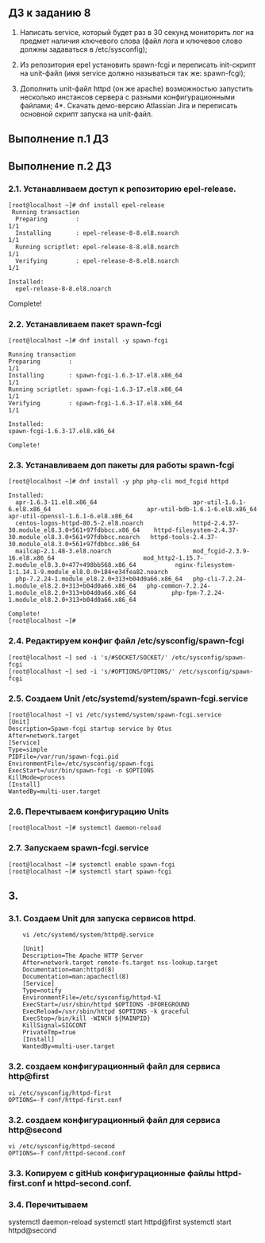 ## ДЗ к заданию 8

1. Написать service, который будет раз в 30 секунд мониторить лог на предмет наличия ключевого слова (файл лога и ключевое слово должны задаваться в /etc/sysconfig);

2. Из репозитория epel установить spawn-fcgi и переписать init-скрипт на unit-файл (имя service должно называться так же: spawn-fcgi);

3. Дополнить unit-файл httpd (он же apache) возможностью запустить несколько инстансов сервера с разными конфигурационными файлами; 4*. Скачать демо-версию Atlassian Jira и переписать основной скрипт запуска на unit-файл.


## Выполнение п.1 ДЗ






## Выполнение п.2 ДЗ

### 2.1. Устанавливаем доступ к репозиторию epel-release.

	[root@localhost ~]# dnf install epel-release
 	 Running transaction
	  Preparing        :                                                                                                     1/1
	  Installing       : epel-release-8-8.el8.noarch                                                                         1/1
	  Running scriptlet: epel-release-8-8.el8.noarch                                                                         1/1
	  Verifying        : epel-release-8-8.el8.noarch                                                                         1/1

	Installed:
	  epel-release-8-8.el8.noarch

Complete!

### 2.2. Устанавливаем пакет spawn-fcgi
	
	[root@localhost ~]# dnf install -y spawn-fcgi

	Running transaction
	Preparing        :                                                                                                                                                                                                                     1/1
	Installing       : spawn-fcgi-1.6.3-17.el8.x86_64                                                                                                                                                                                      1/1
	Running scriptlet: spawn-fcgi-1.6.3-17.el8.x86_64                                                                                                                                                                                      1/1
	Verifying        : spawn-fcgi-1.6.3-17.el8.x86_64                                                                                                                                                                                      1/1

	Installed:
	spawn-fcgi-1.6.3-17.el8.x86_64

	Complete!

### 2.3. Устанавливаем доп пакеты для работы spawn-fcgi
	
	[root@localhost ~]# dnf install -y php php-cli mod_fcgid httpd

	Installed:
	  apr-1.6.3-11.el8.x86_64                           apr-util-1.6.1-6.el8.x86_64                           apr-util-bdb-1.6.1-6.el8.x86_64                                 apr-util-openssl-1.6.1-6.el8.x86_64
	  centos-logos-httpd-80.5-2.el8.noarch              httpd-2.4.37-30.module_el8.3.0+561+97fdbbcc.x86_64    httpd-filesystem-2.4.37-30.module_el8.3.0+561+97fdbbcc.noarch   httpd-tools-2.4.37-30.module_el8.3.0+561+97fdbbcc.x86_64
	  mailcap-2.1.48-3.el8.noarch                       mod_fcgid-2.3.9-16.el8.x86_64                         mod_http2-1.15.7-2.module_el8.3.0+477+498bb568.x86_64           nginx-filesystem-1:1.14.1-9.module_el8.0.0+184+e34fea82.noarch
	  php-7.2.24-1.module_el8.2.0+313+b04d0a66.x86_64   php-cli-7.2.24-1.module_el8.2.0+313+b04d0a66.x86_64   php-common-7.2.24-1.module_el8.2.0+313+b04d0a66.x86_64          php-fpm-7.2.24-1.module_el8.2.0+313+b04d0a66.x86_64

	Complete!
	[root@localhost ~]#

### 2.4. Редактируем конфиг файл /etc/sysconfig/spawn-fcgi



	[root@localhost ~] sed -i 's/#SOCKET/SOCKET/' /etc/sysconfig/spawn-fcgi
	[root@localhost ~] sed -i 's/#OPTIONS/OPTIONS/' /etc/sysconfig/spawn-fcgi

### 2.5. Создаем Unit /etc/systemd/system/spawn-fcgi.service

	[root@localhost ~] vi /etc/systemd/system/spawn-fcgi.service
	[Unit]
	Description=Spawn-fcgi startup service by Otus
	After=network.target
	[Service]
	Type=simple
	PIDFile=/var/run/spawn-fcgi.pid
	EnvironmentFile=/etc/sysconfig/spawn-fcgi
	ExecStart=/usr/bin/spawn-fcgi -n $OPTIONS
	KillMode=process
	[Install]
	WantedBy=multi-user.target



### 2.6. Перечтываем конфигурацию Units
	
	[root@localhost ~]# systemctl daemon-reload

### 2.7. Запускаем spawn-fcgi.service
	[root@localhost ~]# systemctl enable spawn-fcgi
	[root@localhost ~]# systemctl start spawn-fcgi

## 3.

### 3.1. Создаем Unit для запуска сервисов httpd.
		
		vi /etc/systemd/system/httpd@.service
		
		[Unit]
		Description=The Apache HTTP Server
		After=network.target remote-fs.target nss-lookup.target
		Documentation=man:httpd(8)
		Documentation=man:apachectl(8)
		[Service]
		Type=notify
		EnvironmentFile=/etc/sysconfig/httpd-%I
		ExecStart=/usr/sbin/httpd $OPTIONS -DFOREGROUND
		ExecReload=/usr/sbin/httpd $OPTIONS -k graceful
		ExecStop=/bin/kill -WINCH ${MAINPID}
		KillSignal=SIGCONT
		PrivateTmp=true
		[Install]
		WantedBy=multi-user.target

### 3.2. создаем конфигурационный файл для сервиса http@first
	
	vi /etc/sysconfig/httpd-first
	OPTIONS=-f conf/httpd-first.conf

### 3.2. создаем конфигурационный файл для сервиса http@second
	
	vi /etc/sysconfig/httpd-second
	OPTIONS=-f conf/httpd-second.conf
	
### 3.3. Копируем с gitHub конфигурационные файлы httpd-first.conf и httpd-second.conf.

### 3.4. Перечитываем 
systemctl daemon-reload
systemctl start httpd@first
systemctl start httpd@second








